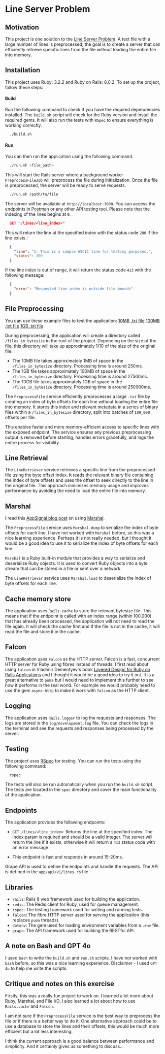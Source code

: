 # Line Server Problem

## Motivation

This project is one solution to the [Line Server Problem](https://salsify.github.io/line-server.html).
A text file with a large number of lines is preprocessed; the goal is to create a server that can
efficiently retrieve specific lines from the file without loading the entire file into memory.

## Installation

This project uses Ruby: 3.2.2 and Ruby on Rails: 8.0.2. To set up the project, follow these steps:

#### Build

Run the following command to check if you have the required dependencies installed.
The `build.sh` script will check for the Ruby version and install the required gems.
It will also run the tests with `RSpec` to ensure everything is working correctly.

```bash
  ./build.sh
```

#### Run

You can then run the application using the following command.

```bash
  ./run.sh <file_path>
```

This will start the Rails server where a background worker `PreprocessFileJob` will preprocess the file during initialization.
Once the file is preprocessed, the server will be ready to serve requests.

```bash
  ./run.sh /path/to/file
```

The server will be available at `http://localhost:3000`. You can access the endpoints
in [Postman](https://www.postman.com/) or any other API testing tool. Please note that the indexing of the lines begins at `0`.

```json
  GET "/lines/<line_index>"
```
This will return the line at the specified index with the status code `200` if the line exists.:

```json
  {
    "line": "1: This is a sample ASCII line for testing purposes.",
    "status": 200
  }
```

If the line index is out of range, it will return the status code `413` with the following message:

```json
  {
    "error": "Requested line index is outside file bounds"
  }
```

## File Preprocessing

You can use these example files to test the application:
[10MB .txt file](https://drive.google.com/file/d/14IfL9SaOG_ILZTcnmKjKh7vGKMH2WHnu/view?usp=drive_link)
[100MB .txt file](https://drive.google.com/file/d/1v6E_Fnnd5flSZEOzXRgYszakNLihirtZ/view?usp=drive_link)
[1GB .txt file](https://drive.google.com/file/d/1gE8qxFii838ELR1gAsK84iOl-XJLQf2_/view?usp=drive_link)

During preprocessing, the application will create a directory called `/files_in_bytesize` in the root of the project.
Depending on the size of the file, this directory will take up approximately 1/10 of the size of the original file.

- The 10MB file takes approximately 1MB of space in the `/files_in_bytesize` directory. Processing time is around 250ms.
- The 1GB file takes approximately 100MB of space in the `/files_in_bytesize` directory. Processing time is around 27500ms.
- The 10GB file takes approximately 1GB of space in the `/files_in_bytesize` directory. Processing time is around 250000ms.

The `PreprocessFile` service efficiently preprocesses a large `.txt` file by creating an index of byte offsets
for each line without loading the entire file into memory.
It stores this index and relevant metadata in a series of binary files within a `/files_in_bytesize` directory,
split into batches of `100_000` offsets per file.

This enables faster and more memory-efficient access to specific lines with the exposed endpoint.
The service ensures any previous preprocessing output is removed before starting,
handles errors gracefully, and logs the entire process for visibility.

## Line Retrieval

The `LineRetriever` service retrieves a specific line from the preprocessed file using the byte offset index.
It reads the relevant binary file containing the index of byte offsets and uses the offset to seek directly to the line in the original file.
This approach minimizes memory usage and improves performance by avoiding the need to load the entire file into memory.

## Marshal

I read this [AppSignal blog post](https://blog.appsignal.com/2019/03/26/object-marshalling-in-ruby.html) on using [Marshal](https://docs.ruby-lang.org/en/3.4/marshal_rdoc.html).

The `PreprocessFile` service uses `Marshal.dump` to serialize the index of byte offsets for each line.
I have not worked with `Marshal` before, so this was a nice learning experience. Perhaps it is not really needed,
but I thought it would be a good idea to use it to serialize the index of byte offsets for each line.

`Marshal` is a Ruby built-in module that provides a way to serialize and deserialize Ruby objects. It is used to convert
Ruby objects into a byte stream that can be stored in a file or sent over a network.

The `LineRetriever` service uses `Marshal.load` to deserialize the index of byte offsets for each line.

## Cache memory store

The application uses `Rails.cache` to store the relevant bytesize file. This means that if the endpoint is called
with an index range (within 100,000) that has already been processed, the application will not need to read the file again.
It will check the cache first and if the file is not in the cache, it will read the file and store it in the cache.

## Falcon

The application uses `Falcon` as the HTTP server. Falcon is a fast, concurrent HTTP server for Ruby using fibres instead of threads.
I first read about using `falcon` in Vladimir Dementyev's book [Layered Design for Ruby on Rails Applications](https://www.amazon.com/Layered-Design-Ruby-Rails-Applications/dp/1801813787)
and I thought it would be a good idea to try it out. It is a great alternative to `puma` but
I would need to implement this further to see how it performs in the real world. For example we would probably need to
use the gem `async-http` to make it work with `falcon` as the HTTP client.

## Logging

The application uses `Rails.logger` to log the requests and responses. The logs are
stored in the `log/development.log` file. You can check the logs in the terminal and see the requests
and responses being processed by the server.

## Testing

The project uses [RSpec](https://rspec.info/) for testing. You can run the tests using the following command:

```bash
  rspec
```

The tests will also be run automatically when you run the `build.sh` script.
The tests are located in the `spec` directory and cover the main functionality of the application.

## Endpoints

The application provides the following endpoints:
- `GET /lines/<line_index>`: Returns the line at the specified index. The index param is
  required and should be a valid integer. The server will return the line if it exists,
  otherwise it will return a `413` status code with an error message.

- This endpoint is fast and responds in around 15-20ms.

Grape API is used to define the endpoints and handle the requests. The API is defined in the `app/api/v1/lines.rb` file.

## Libraries

- `rails`: Rails 8 web framework used for building the application.
- `redis`: The Redis client for Ruby, used for queue management.
- `rspec`: The testing framework used for writing and running tests.
- `falcon`: The fibre HTTP server used for serving the application (this replaces `puma` threads).
- `dotenv`: The gem used for loading environment variables from a `.env` file.
- `grape`: The API framework used for building the RESTful API.

## A note on Bash and GPT 4o

I used `bash` to write the `build.sh` and `run.sh` scripts. I have not worked with `bash` before,
so this was a nice learning experience. Disclaimer - I used `GPT 4o` to help me write the scripts.

## Critique and notes on this exercise

Firstly, this was a really fun project to work on. I learned a lot more about Ruby, Marshal, and File I/O.
I also learned a lot about how to use `Rails.cache` and `Falcon`.

I am not sure if the `PreprocessFile` service is the best way to preprocess the file or if there is a better way to do it.
One alternative approach could be to use a database to store the lines and their offsets, this would be much more efficient
but a lot less interesting.

I think the current approach is a good balance between performance and simplicity.
And it certainly gives us something to discuss...
